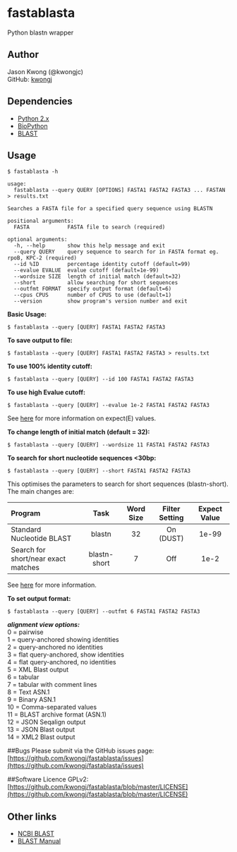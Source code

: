 # fastablasta
Python blastn wrapper

## Author
Jason Kwong (@kwongjc)  
GitHub: [kwongj](https://github.com/kwongj)  

## Dependencies
* [Python 2.x](https://www.python.org/downloads/)
* [BioPython](http://biopython.org/wiki/Main_Page)
* [BLAST](https://blast.ncbi.nlm.nih.gov/Blast.cgi?PAGE_TYPE=BlastDocs&DOC_TYPE=Download)

## Usage
`$ fastablasta -h`
```
usage: 
  fastablasta --query QUERY [OPTIONS] FASTA1 FASTA2 FASTA3 ... FASTAN > results.txt

Searches a FASTA file for a specified query sequence using BLASTN

positional arguments:
  FASTA            FASTA file to search (required)

optional arguments:
  -h, --help       show this help message and exit
  --query QUERY    query sequence to search for in FASTA format eg. rpoB, KPC-2 (required)
  --id %ID         percentage identity cutoff (default=99)
  --evalue EVALUE  evalue cutoff (default=1e-99)
  --wordsize SIZE  length of initial match (default=32)
  --short          allow searching for short sequences
  --outfmt FORMAT  specify output format (default=6)
  --cpus CPUS      number of CPUS to use (default=1)
  --version        show program's version number and exit
```

**Basic Usage:**  

`$ fastablasta --query [QUERY] FASTA1 FASTA2 FASTA3`  


**To save output to file:**  

`$ fastablasta --query [QUERY] FASTA1 FASTA2 FASTA3 > results.txt`  


**To use 100% identity cutoff:**  

`$ fastablasta --query [QUERY] --id 100 FASTA1 FASTA2 FASTA3`  


**To use high Evalue cutoff:**  

`$ fastablasta --query [QUERY] --evalue 1e-2 FASTA1 FASTA2 FASTA3`  

See [here](http://blast.ncbi.nlm.nih.gov/Blast.cgi?CMD=Web&PAGE_TYPE=BlastDocs&DOC_TYPE=FAQ#expect) for more information on expect(E) values.  


**To change length of initial match (default = 32):**  

`$ fastablasta --query [QUERY] --wordsize 11 FASTA1 FASTA2 FASTA3`  


**To search for short nucleotide sequences <30bp:**  

`$ fastablasta --query [QUERY] --short FASTA1 FASTA2 FASTA3`  

This optimises the parameters to search for short sequences (blastn-short). The main changes are:  

| Program                             |     Task     | Word Size | Filter Setting | Expect Value |  
|:----------------------------------- |:------------:|:---------:|:--------------:|:------------:|  
| Standard Nucleotide BLAST           |    blastn    |    32     |   On (DUST)    |     1e-99    |  
| Search for short/near exact matches | blastn-short |     7     |      Off       |      1e-2    |  

See [here](http://www.ncbi.nlm.nih.gov/BLAST/Why.shtml) for more information.  


**To set output format:**  

`$ fastablasta --query [QUERY] --outfmt 6 FASTA1 FASTA2 FASTA3`  

***alignment view options:***  
0 = pairwise  
1 = query-anchored showing identities  
2 = query-anchored no identities  
3 = flat query-anchored, show identities  
4 = flat query-anchored, no identities  
5 = XML Blast output  
6 = tabular  
7 = tabular with comment lines  
8 = Text ASN.1  
9 = Binary ASN.1  
10 = Comma-separated values  
11 = BLAST archive format (ASN.1)  
12 = JSON Seqalign output  
13 = JSON Blast output  
14 = XML2 Blast output  


##Bugs
Please submit via the GitHub issues page: [https://github.com/kwongj/fastablasta/issues](https://github.com/kwongj/fastablasta/issues)  

##Software Licence
GPLv2: [https://github.com/kwongj/fastablasta/blob/master/LICENSE](https://github.com/kwongj/fastablasta/blob/master/LICENSE)

## Other links
* [NCBI BLAST](http://blast.ncbi.nlm.nih.gov/Blast.cgi)
* [BLAST Manual](http://www.ncbi.nlm.nih.gov/books/NBK279690/)
